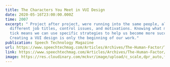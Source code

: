 ```yaml
---
title: The Characters You Meet in VUI Design
date: 2020-05-16T23:00:00.000Z
time: 2007
excerpt: " Project after project, were running into the same people, all with
  different job titles, control issues, and motivations. Knowing what makes them
  tick means we can use specific strategies to help us become more successful.
  Creating a VUI design is only the beginning of our work."
publication: Speech Technology Magazine
url: https://www.speechtechmag.com/Articles/Archives/The-Human-Factor/The-Characters-You-Meet-in-VUI-Design-37408.aspx
link: https://www.speechtechmag.com/Articles/Archives/The-Human-Factor/The-Characters-You-Meet-in-VUI-Design-37408.aspx
image: https://res.cloudinary.com/mckvr/image/upload/c_scale,dpr_auto,f_auto,h_320,q_auto,w_550/v1591540686/vui-characters_2x_exearz.jpg
---
```

